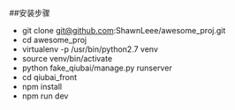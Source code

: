 ##安装步骤
* git clone git@github.com:ShawnLeee/awesome_proj.git
* cd awesome_proj
* virtualenv -p /usr/bin/python2.7 venv
* source venv/bin/activate
* python fake_qiubai/manage.py runserver
* cd qiubai_front
* npm install
* npm run dev